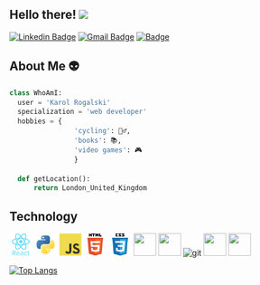 ## Hello there! <img src="https://media.giphy.com/media/hvRJCLFzcasrR4ia7z/giphy.gif" width="25px">
  [![Linkedin Badge](https://img.shields.io/badge/-Karol_Rogalski-blue?style=flat-square&logo=Linkedin&logoColor=white&link=https://www.linkedin.com/in/karol-rogalski)](https://www.linkedin.com/in/karol-rogalski)
  [![Gmail Badge](https://img.shields.io/badge/-krogalski204@gmail.com-c14438?style=flat-square&logo=Gmail&logoColor=white&link=mailto:krogalski204@gmail.com)](mailto:krogalski204@gmail.com)
  [![Badge](https://karolrogalski.com/)](#)

## About Me  👽

```python
class WhoAmI:
  user = 'Karol Rogalski'
  specialization = 'web developer'
  hobbies = {
                'cycling': 🚴‍♂️,
                'books': 📚,
                'video games': 🎮
                }
  
  def getLocation():
      return London_United_Kingdom
```


## Technology 
  <p align="left">
    <img src="https://raw.githubusercontent.com/devicons/devicon/master/icons/react/react-original-wordmark.svg" alt="react" width="40" height="40"/>

  <img src="https://raw.githubusercontent.com/devicons/devicon/master/icons/python/python-original.svg" alt="python" width="40" height="40"/>
  <img src="https://raw.githubusercontent.com/devicons/devicon/master/icons/javascript/javascript-original.svg" alt="javascript" width="40" height="40"/>
  <img src="https://raw.githubusercontent.com/devicons/devicon/master/icons/html5/html5-original-wordmark.svg" alt="html5" width="40" height="40"/>
  <img src="https://raw.githubusercontent.com/devicons/devicon/master/icons/css3/css3-original-wordmark.svg" alt="css3" width="40" height="40"/>
  <img src="https://user-images.githubusercontent.com/25181517/202896760-337261ed-ee92-4979-84c4-d4b829c7355d.png"  width="40" height="40"/>
  <img src="https://user-images.githubusercontent.com/25181517/192108374-8da61ba1-99ec-41d7-80b8-fb2f7c0a4948.png"  width="40" height="40"/> 
  <img src="https://www.vectorlogo.zone/logos/git-scm/git-scm-icon.svg" alt="git" width="40" height="40"/> 
  <img src="https://user-images.githubusercontent.com/25181517/192108891-d86b6220-e232-423a-bf5f-90903e6887c3.png"  width="40" height="40"/>  
  <img src="https://user-images.githubusercontent.com/25181517/187896150-cc1dcb12-d490-445c-8e4d-1275cd2388d6.png"  width="40" height="40"/> 
 
  </p>
  
  

[![Top Langs](https://github-readme-stats.vercel.app/api/top-langs/?username=karol204&hide=CSS&layout=compact)](https://github.com/karol204/github-readme-stats)
    
  
    
    
